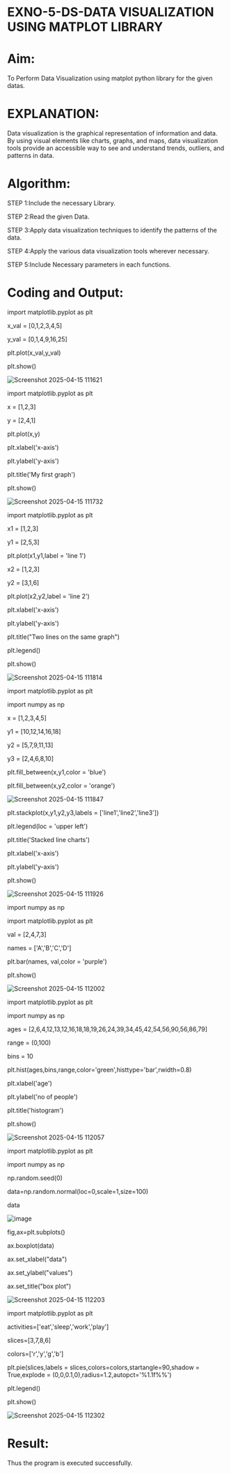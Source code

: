 # EXNO-5-DS-DATA VISUALIZATION USING MATPLOT LIBRARY

# Aim:
  To Perform Data Visualization using matplot python library for the given datas.

# EXPLANATION:
Data visualization is the graphical representation of information and data. By using visual elements like charts, graphs, and maps, data visualization tools provide an accessible way to see and understand trends, outliers, and patterns in data.

# Algorithm:
STEP 1:Include the necessary Library.

STEP 2:Read the given Data.

STEP 3:Apply data visualization techniques to identify the patterns of the data.

STEP 4:Apply the various data visualization tools wherever necessary.

STEP 5:Include Necessary parameters in each functions.

# Coding and Output:
 import matplotlib.pyplot as plt

x_val = [0,1,2,3,4,5]

y_val = [0,1,4,9,16,25]

plt.plot(x_val,y_val)

plt.show()

![Screenshot 2025-04-15 111621](https://github.com/user-attachments/assets/74d85fbc-2de5-44e5-84b1-645f2eb6dd0f)

import matplotlib.pyplot as plt

x = [1,2,3]

y = [2,4,1]

plt.plot(x,y)

plt.xlabel('x-axis')

plt.ylabel('y-axis')

plt.title('My first graph')

plt.show()

![Screenshot 2025-04-15 111732](https://github.com/user-attachments/assets/8b875a4c-c0d8-46d3-acf4-ea74673a5e5f)

import matplotlib.pyplot as plt

x1 = [1,2,3]

y1 = [2,5,3]

plt.plot(x1,y1,label = 'line 1')

x2 = [1,2,3]

y2 = [3,1,6]

plt.plot(x2,y2,label = 'line 2')

plt.xlabel('x-axis')

plt.ylabel('y-axis')

plt.title("Two lines on the same graph")

plt.legend()

plt.show()

![Screenshot 2025-04-15 111814](https://github.com/user-attachments/assets/03dc6777-57bf-4c73-8e62-c8faee0a3620)

import matplotlib.pyplot as plt

import numpy as np

x = [1,2,3,4,5]

y1 = [10,12,14,16,18]

y2 = [5,7,9,11,13]

y3 = [2,4,6,8,10]

plt.fill_between(x,y1,color = 'blue')

plt.fill_between(x,y2,color = 'orange')

![Screenshot 2025-04-15 111847](https://github.com/user-attachments/assets/7a0e9bac-3684-4507-a7bd-752f8524a650)

plt.stackplot(x,y1,y2,y3,labels = ['line1','line2','line3'])

plt.legend(loc = 'upper left')

plt.title('Stacked line charts')

plt.xlabel('x-axis')

plt.ylabel('y-axis')

plt.show()

![Screenshot 2025-04-15 111926](https://github.com/user-attachments/assets/0c7a1b21-f2e1-476d-ba3f-48edf4b97642)

import numpy as np

import matplotlib.pyplot as plt

val = [2,4,7,3]

names = ['A','B','C','D']

plt.bar(names, val,color = 'purple')

plt.show()

![Screenshot 2025-04-15 112002](https://github.com/user-attachments/assets/08485b7c-72eb-498a-b3df-c1aad92d3048)

import matplotlib.pyplot as plt

import numpy as np

ages = [2,6,4,12,13,12,16,18,18,19,26,24,39,34,45,42,54,56,90,56,86,79]

range = (0,100)

bins = 10

plt.hist(ages,bins,range,color='green',histtype='bar',rwidth=0.8)

plt.xlabel('age')

plt.ylabel('no of people')

plt.title('histogram')

plt.show()

![Screenshot 2025-04-15 112057](https://github.com/user-attachments/assets/faf564ba-e56a-43f2-8ca6-e1ada4193447)

import matplotlib.pyplot as plt

import numpy as np

np.random.seed(0)

data=np.random.normal(loc=0,scale=1,size=100)

data

![image](https://github.com/user-attachments/assets/b10129cd-f32a-4827-802e-9a876e868824)

fig,ax=plt.subplots()

ax.boxplot(data)

ax.set_xlabel("data")

ax.set_ylabel("values")

ax.set_title("box plot")

![Screenshot 2025-04-15 112203](https://github.com/user-attachments/assets/1879d721-51b9-4684-b451-fa6776d6f28e)

import matplotlib.pyplot as plt

activities=['eat','sleep','work','play']

slices=[3,7,8,6]

colors=['r','y','g','b']

plt.pie(slices,labels = slices,colors=colors,startangle=90,shadow = True,explode = (0,0,0.1,0),radius=1.2,autopct='%1.1f%%')

plt.legend()

plt.show()

![Screenshot 2025-04-15 112302](https://github.com/user-attachments/assets/ec992aad-37f4-4244-bf46-6553c76b13f2)

# Result:
 Thus the program is executed successfully.
